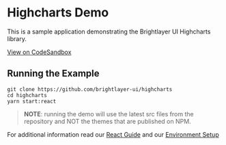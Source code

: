 # Highcharts Demo

This is a sample application demonstrating the Brightlayer UI Highcharts library.

[View on CodeSandbox](https://codesandbox.io/s/github/brightlayer-ui/highcharts/tree/master/react-demo)

## Running the Example

```
git clone https://github.com/brightlayer-ui/highcharts
cd highcharts
yarn start:react
```

> **NOTE**: running the demo will use the latest src files from the repository and NOT the themes that are published on NPM.

For additional information read our [React Guide](https://brightlayer-ui.github.io/development/frameworks-web/react) and our [Environment Setup](https://brightlayer-ui.github.io/development/environment)

